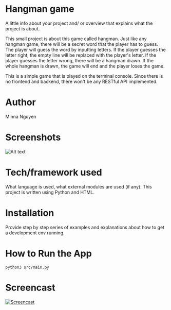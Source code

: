 # Hangman game

A little info about your project and/ or overview that explains what the project is about.


This small project is about this game called hangman. Just like any hangman game, there will be a secret word that the player has to guess. The player will guess the word by inputting letters. If the player guesses the letter right, the empty line will be replaced with the player's letter. If the player guesses the letter wrong, there will be a hangman drawn. If the whole hangman is drawn, the game will end and the player loses the game. 

This is a simple game that is played on the terminal console. Since there is no frontend and backend, there won't be any RESTful API implemented. 
# Author

Minna Nguyen

# Screenshots

![Alt text](https://github.com/Minna-Nguyen/4A00EZ53-3006-python-development-nguyen-minna/commit/815064a5f8749f3ddfd66454b07926417de6ca57 "Application startup screen.")

# Tech/framework used

What language is used, what external modules are used (if any).
This project is written using Python and HTML. 

# Installation

Provide step by step series of examples and explanations about how to get a development env running.

# How to Run the App

```
python3 src/main.py
```

# Screencast

[![Screencast](https://img.youtube.com/vi/2CTqg_e51BU/0.jpg)](https://www.youtube.com/watch?v=2CTqg_e51BU)
